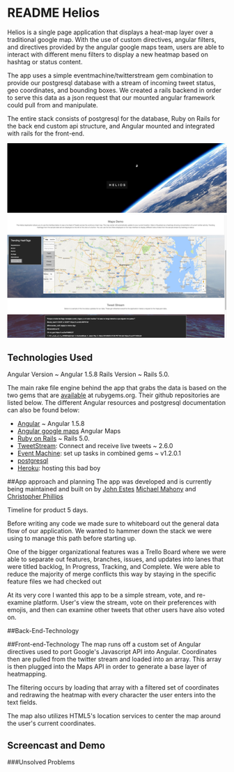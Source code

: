 # README Helios

Helios is a single page application that displays a heat-map layer over a traditional google map. With the use of custom directives, angular filters, and directives provided by the angular google maps team, users are able to interact with different menu filters to display a new heatmap based on hashtag or status content.

The app uses a simple eventmachine/twitterstream gem combination to
provide our postgresql database with a stream of incoming tweet status, geo coordinates, and bounding boxes. We created a rails backend in order to serve this data as a json request that our mounted angular framework could pull from and manipulate.

The entire stack consists of postgresql for the database, Ruby on Rails for the back end custom api structure, and Angular mounted and integrated with rails for the front-end.

![ScreenShot](Front.jpg)
![ScreenShot](helois.jpg)

## Technologies Used
Angular Version ~ Angular 1.5.8
Rails Version ~ Rails 5.0.

The main rake file engine behind the app that grabs the data is based on the two gems that are [available](rubygems.org) at rubygems.org. Their github repositories are listed below. The different Angular resources and postgresql documentation can also be found below:
* [Angular](https://angularjs.org/) ~ Angular 1.5.8
* [Angular google maps](http://angular-ui.github.io/angular-google-maps/#!/) Angular Maps
* [Ruby on Rails](https://github.com/rails/rails) ~ Rails 5.0.
* [TweetStream](https://github.com/tweetstream/tweetstream): Connect and receive live tweets  ~ 2.6.0
* [Event Machine](https://github.com/eventmachine/eventmachine): set up tasks in combined gems ~ v1.2.0.1
* [postgresql](https://www.postgresql.org/)
* [Heroku](http://www.heroku.com/): hosting this bad boy

##App approach and planning
The app was developed and is currently being maintained and built on by [John Estes](https://github.com/johnestes4) [Michael Mahony](https://github.com/michaelmahony) and [Christopher Phillips](https://github.com/chris-A-phillips)

Timeline for product 5 days.

Before writing any code we made sure to whiteboard out the general data flow of our application. We wanted to hammer down the stack we were using to manage this path before starting up.

One of the bigger organizational features was a Trello Board where we were able to separate out features, branches, issues, and updates into lanes that were titled backlog, In Progress, Tracking, and Complete. We were able to reduce the majority of merge conflicts this way by staying in the specific feature files we had checked out

At its very core I wanted this app to be a simple stream, vote, and re-examine platform. User's view the stream, vote on their preferences with emojis, and then can examine other tweets that other users have also voted on.

##Back-End-Technology

##Front-end-Technology
The map runs off a custom set of Angular directives used to port Google's Javascript API into Angular. Coordinates then are pulled from the twitter stream and loaded into an array. This array is then plugged into the Maps API in order to generate a base layer of heatmapping.

The filtering occurs by loading that array with a filtered set of coordinates and redrawing the heatmap with every character the user enters into the text fields.

The map also utilizes HTML5's location services to center the map around the user's current coordinates.

## Screencast and Demo

###Unsolved Problems
